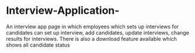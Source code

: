 # Interview-Application-
An interview app page in which employees which sets up interviews for candidates can set up interview, add candidates, update interviews, change results for interviews. There is also a download feature available which shows all candidate status
